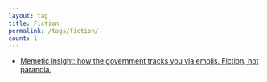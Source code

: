 ```yaml
---
layout: tag
title: Fiction
permalink: /tags/fiction/
count: 1
---
```


- [Memetic insight: how the government tracks you via emojis. Fiction, not paranoia.](https://fragments.jakelee.co.uk/memetic-insight/)
